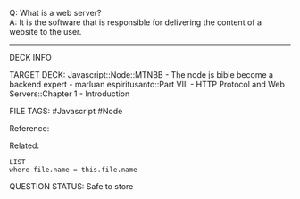 Q: What is a web server?  
A: It is the software that is responsible for delivering the content of a website to the user.
<!--ID: 1693660760864-->

---

DECK INFO

TARGET DECK: Javascript::Node::MTNBB - The node js bible become a backend expert - marluan espiritusanto::Part VIII - HTTP Protocol and Web Servers::Chapter 1 - Introduction

FILE TAGS: #Javascript #Node

Reference:

Related:

```dataview
LIST
where file.name = this.file.name
```

QUESTION STATUS: Safe to store
